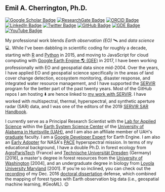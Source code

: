 ## Emil A. Cherrington, Ph.D.

[![Google Scholar Badge](https://img.shields.io/badge/Google-Scholar-lightgrey)](https://scholar.google.com/citations?user=DkrTBooAAAAJ&hl=en)
[![ResearchGate Badge](https://img.shields.io/badge/Research-Gate-brightgreen?style=flat-square)](https://www.researchgate.net/profile/Emil-Cherrington)
[![ORCID Badge](https://img.shields.io/badge/ORCID-iD-green?style=flat-square)](https://orcid.org/0000-0003-0524-4744)
[![LinkedIn Badge](https://img.shields.io/badge/Linked-In-blue?style=flat-square)](https://www.linkedin.com/in/bzgeo/)
[![Twitter Badge](https://img.shields.io/twitter/follow/BzGEO?style=social)](https://twitter.com/bzgeo)
[![GitHub Badge](https://img.shields.io/github/followers/bzgeo?style=social)](https://github.com/bzgeo?tab=followers)
[![GDE Badge](https://img.shields.io/badge/GDE-Earth%20Engine-blue)](https://g.dev/bzgeo)
[![YouTube Badge](https://img.shields.io/badge/My-YouTube-crimson)](https://www.youtube.com/watch?v=cPfC1Cj2jLs&list=PL-xecztP0SNsVEftBhZNRVbPh5wwHKoAG)
<!-- ![Visitor Badge](https://visitor-badge.laobi.icu/badge?page_id=bzgeo.bzgeo) -->



My professional work blends *Earth observation (EO)* 🛰️ and *data science* 💻. While I've been dabbling in scientific coding for roughly a decade, starting with [R](https://cran.r-project.org/) and [Python](https://www.python.org/) in 2015, and moving to JavaScript for cloud computing with [Google Earth Engine 🌎 (GEE)](https://code.earthengine.google.com/) in 2017, I have been working professionally with EO and geospatial data since mid-2004. Over the years, I have applied EO and geospatial science specifically in the areas of land cover change detection, ecosystem monitoring, disaster response, and integrated water resource management, and I have supported the [SERVIR](https://science.nasa.gov/category/missions/servir/) program for the better part of the past twenty years. Most of the GitHub repos I am hosting ⬇️ are hence linked to [my work with SERVIR](https://www.nasa.gov/image-article/scientist-emil-cherrington/). I have worked with multispectral, thermal, hyperspectral, and synthetic aperture radar (SAR) data, and I was one of the editors of the 2019 [SERVIR SAR Handbook](https://www.earthdata.nasa.gov/learn/earth-observation-data-basics/sar-handbook).

I currently serve as a Principal Research Scientist with the [Lab for Applied Science](https://www.uah.edu/essc/laboratory-for-applied-science) within the [Earth System Science Center](https://www.uah.edu/essc) of the [University of Alabama in Huntsville (UAH)](https://www.uah.edu), and I am also an affiliate member of UAH's [graduate](https://www.uah.edu/graduate/programs) faculty. I am a [Google Developer Expert](https://developers.google.com/profile/u/bzgeo) for Earth Engine. I am also an [Early Adopter](https://pace.oceansciences.org/people_ea.htm?id=127) for NASA's [PACE](https://pace.oceansciences.org/) hyperspectral mission. In terms of my educational background, I have a double Ph.D. in forest ecology from [AgroParisTech](https://www.agroparistech.fr/en) (France) and [Technische Universität Dresden](https://tu-dresden.de/?set_language=en) (Germany) [2016], a master's degree in forest resources from the [University of Washington](https://www.washington.edu/) [2004], and an undergraduate degree in biology from [Loyola University Maryland](https://www.loyola.edu/) [2001]. If you're so inclined, you can check out the [recording](https://www.youtube.com/watch?v=ZHlMsHHXU74) of my Dec. 2016 [doctoral dissertation](https://theses.hal.science/tel-01486533/) defense, which combined the mapping of forest types with Earth observation big data (i.e., geospatial machine learning, #GeoML). 😉
